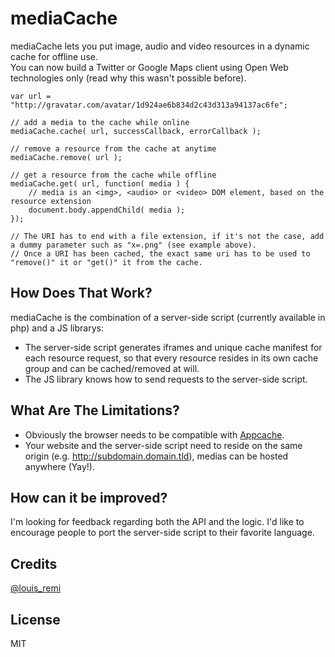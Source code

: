 mediaCache
==========

mediaCache lets you put image, audio and video resources in a dynamic cache for offline use.  
You can now build a Twitter or Google Maps client using Open Web technologies only (read why this wasn't possible before). 

    var url = "http://gravatar.com/avatar/1d924ae6b834d2c43d313a94137ac6fe";
    
    // add a media to the cache while online
    mediaCache.cache( url, successCallback, errorCallback );
    
    // remove a resource from the cache at anytime
    mediaCache.remove( url );
    
    // get a resource from the cache while offline
    mediaCache.get( url, function( media ) {
        // media is an <img>, <audio> or <video> DOM element, based on the resource extension
        document.body.appendChild( media );
    });
    
    // The URI has to end with a file extension, if it's not the case, add a dummy parameter such as "x=.png" (see example above).
    // Once a URI has been cached, the exact same uri has to be used to "remove()" it or "get()" it from the cache.

How Does That Work?
-------------------

mediaCache is the combination of a server-side script (currently available in php) and a JS librarys:

* The server-side script generates iframes and unique cache manifest for each resource request, so that every resource resides in its own cache group and can be cached/removed at will.
* The JS library knows how to send requests to the server-side script. 

What Are The Limitations?
-------------------------

* Obviously the browser needs to be compatible with [Appcache](http://www.w3.org/TR/html5/offline.html).
* Your website and the server-side script need to reside on the same origin (e.g. http://subdomain.domain.tld), medias can be hosted anywhere (Yay!).

How can it be improved?
-----------------------

I'm looking for feedback regarding both the API and the logic.
I'd like to encourage people to port the server-side script to their favorite language.

Credits
-------

[@louis_remi](http://twitter.com/louis_remi)

License
-------

MIT
